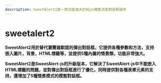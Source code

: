 ```yaml
---
description: SweetAlert2是一款功能強大的純Js模態消息對話框插件
---
```


# sweetalert2

**SweetAlert2用於替代瀏覽器默認的彈出對話框，它提供各種參數和方法，支持嵌入圖片，背景，HTML標籤等，並提供5種內置的情景類，功能非常強大。**

**SweetAlert2是SweetAlert-js的升級版本，它解決了SweetAlert-js中不能嵌入HTML標籤的問題，並對彈出對話框進行了優化，同時提供對各種表單元素的支持，還增加了5種情景模式的模態對話框。**  


